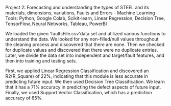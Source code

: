 Project 2: Forecasting and understanding the types of STEEL and its materials, dimensions, variations, Faults and Errors - Machine Learning
Tools: Python, Google Colab, Scikit-learn, Linear Regression, Decision Tree, TensorFlow, Neural Networks, Tableau, PowerBI

We loaded the given 'faultsFile.csv'data set and utilized various functions to understand the data. We looked for any non-filled/null values throughout the cleaning process and discovered that there are none. Then we checked for duplicate values and discovered that there were no duplicate entries. Later, we divide the data set into independent and target/fault features, and then into training and testing sets.

First, we applied Linear Regression Classification and discovered an R2(R_Square) of 22%, indicating that this module is less accurate in predicting future input. We then used Decision Tree Classification. We learn that it has a 71% accuracy in predicting the defect aspects of future input. Finally, we used Support Vector Classification, which has a prediction accuracy of 65%.

